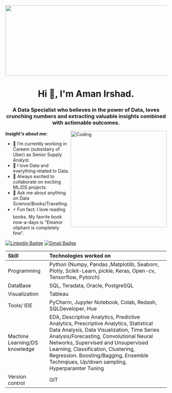 <img src="https://drive.google.com/uc?export=view&id=1onBQePas7asNzIPju6hZYMXpUUbteD2L" width="840" height="220" allow="autoplay">

<h1 align="center">Hi 👋, I'm Aman Irshad.</h1>
<h3 align="center">A Data Specialist who believes in the power of Data, loves crunching numbers and extracting valuable insights combined with actionable outcomes.</h3>
<img align="right" alt="Coding" width="300" src="https://cdn.dribbble.com/users/2646423/screenshots/5507196/computer.gif">

***Insight's about me:*** 

- 🔭 I’m currently working in Careem (subsidairy of Uber) as Senior Supply Analyst.  
- 🌱 I love Data and everything related to Data.
- 👯 Always excited to collaborate on exciting ML/DS projects.
- 💬 Ask me about anything on Data Science/Books/Travelling.
- ⚡ Fun fact: I love reading books. My faorite book now-a-days is "Eleanor oliphant is completely fine".

[![Linkedin Badge](https://img.shields.io/badge/-LinkedIn-blue?style=flat-square&logo=Linkedin&logoColor=white&link=https://www.linkedin.com/in/amanirshad15/)](https://www.linkedin.com/in/amanirshad15/)
[![Gmail Badge](https://img.shields.io/badge/-Gmail-c14438?style=flat-square&logo=Gmail&logoColor=white&link=mailto:amanirshad1@gmail.com)](mailto:amanirshad1@gmail.com)


| Skill | Technologies worked on | 
|:--|:------------|
| Programming | Python (Numpy, Pandas ,Matplotlib, Seaborn, Plotly, Scikit-Learn, pickle, Keras, Open-cv, Tensorflow, Pytorch) |
| DataBase | SQL, Teradata, Oracle, PostgreSQL |
| Visualization | Tableau |
| Tools/ IDE | PyCharm, Jupyter Notebook, Colab, Redash, SQLDeveloper, Hue|
| Machine Learning/DS knowledge | EDA, Descriptive Analytics, Predictive Analytics, Prescriptive Analytics, Statistical Data Analysis, Data Visualization, Time Series Analysis/Forecasting, Convolutional Neural Networks, Supervised and Unsupervised Learning, Classification, Clustering, Regression. Boosting/Bagging, Ensemble Technqiues, Up/down sampling, Hyperparamter Tuning |
| Version control | GIT |
